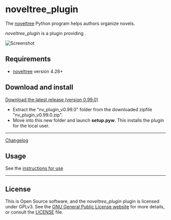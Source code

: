 # noveltree_plugin

The [noveltree](https://peter88213.github.io/noveltree/) Python program helps authors organize novels.  

*noveltree_plugin* is a plugin providing . 

![Screenshot](Screenshots/screen01.png)

## Requirements

- [noveltree](https://peter88213.github.io/noveltree/) version 4.28+

## Download and install

[Download the latest release (version 0.99.0)](https://github.com/peter88213/noveltree_plugin/raw/main/dist/nv_plugin_v0.99.0.zip)

- Extract the "nv_plugin_v0.99.0" folder from the downloaded zipfile "nv_plugin_v0.99.0.zip".
- Move into this new folder and launch **setup.pyw**. This installs the plugin for the local user.

---

[Changelog](changelog)

## Usage

See the [instructions for use](usage)

---

## License

This is Open Source software, and the *noveltree_plugin* plugin is licensed under GPLv3. See the
[GNU General Public License website](https://www.gnu.org/licenses/gpl-3.0.en.html) for more
details, or consult the [LICENSE](https://github.com/peter88213/noveltree_plugin/blob/main/LICENSE) file.

